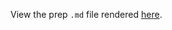 View the prep `.md` file rendered [here](https://github.com/OHI-Science/bhi/blob/draft/baltic2015/prep/pressures/wgi_social/wgi_pressure_prep.md).

